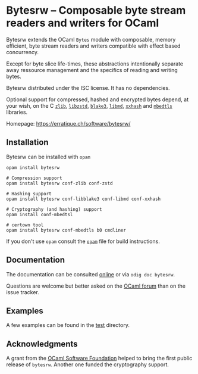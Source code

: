 Bytesrw – Composable byte stream readers and writers for OCaml
==============================================================

Bytesrw extends the OCaml `Bytes` module with composable, memory
efficient, byte stream readers and writers compatible with effect
based concurrency.

Except for byte slice life-times, these abstractions intentionally
separate away ressource management and the specifics of reading and
writing bytes.

Bytesrw distributed under the ISC license. It has no dependencies.

Optional support for compressed, hashed and encrypted bytes depend, at
your wish, on the C [`zlib`], [`libzstd`], [`blake3`], [`libmd`],
[`xxhash`] and  [`mbedtls`] libraries.

[`blake3`]: https://blake3.io
[`libzstd`]: http://zstd.net
[`libmd`]: https://www.hadrons.org/software/libmd/
[`xxhash`]: https://xxhash.com/
[`zlib`]: https://zlib.net
[`mbedtls`]: https://www.trustedfirmware.org/projects/mbed-tls

Homepage: <https://erratique.ch/software/bytesrw/>

## Installation

Bytesrw can be installed with `opam`

    opam install bytesrw
    
    # Compression support
    opam install bytesrw conf-zlib conf-zstd
    
    # Hashing support
    opam install bytesrw conf-libblake3 conf-libmd conf-xxhash
    
    # Cryptography (and hashing) support 
    opam install conf-mbedtsl
    
    # certown tool 
    opam install bytesrw conf-mbedtls b0 cmdliner

If you don't use `opam` consult the [`opam`](opam) file for build
instructions.

## Documentation

The documentation can be consulted [online] or via `odig doc bytesrw`.

Questions are welcome but better asked on the [OCaml forum] than on the
issue tracker. 

[online]: https://erratique.ch/software/bytesrw/doc
[OCaml forum]: https://discuss.ocaml.org/

## Examples

A few examples can be found in the [test](test/) directory. 

## Acknowledgments 

A grant from the [OCaml Software Foundation] helped to bring the first
public release of `bytesrw`. Another one funded the cryptography support.

[OCaml Software Foundation]: http://ocaml-sf.org/

